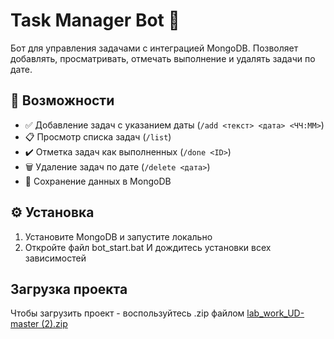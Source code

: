 # Task Manager Bot 🤖

Бот для управления задачами с интеграцией MongoDB. Позволяет добавлять, просматривать, отмечать выполнение и удалять задачи по дате.



## 🚀 Возможности

- ✅ Добавление задач с указанием даты (`/add <текст> <дата> <ЧЧ:ММ>`)
- 📋 Просмотр списка задач (`/list`)
- ✔️ Отметка задач как выполненных (`/done <ID>`)
- 🗑️ Удаление задач по дате (`/delete <дата>`)
- 💾 Сохранение данных в MongoDB

## ⚙️ Установка

1. Установите MongoDB и запустите локально
2. Откройте файл bot_start.bat И дождитесь установки всех зависимостей

## Загрузка проекта

Чтобы загрузить проект - воспользуйтесь .zip файлом
[lab_work_UD-master (2).zip](https://github.com/user-attachments/files/19446214/lab_work_UD-master.2.zip)
